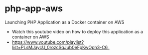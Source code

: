 # php-app-aws
Launching PHP Application as a Docker container on AWS

  * Watch this youtube video on how to deploy this application as a container on AWS
  * https://www.youtube.com/playlist?list=PLsMJaycU_0rozcSqJub0eFpKwOph3-C6_
